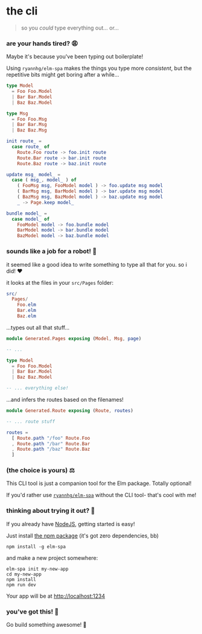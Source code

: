 # the cli
> so you _could_ type everything out... or...


### are your hands tired? 😩

Maybe it's because you've been typing out boilerplate!

Using `ryannhg/elm-spa` makes the things you type more _consistent_, but the repetitive bits might get boring after a while...

```elm
type Model
  = Foo Foo.Model
  | Bar Bar.Model
  | Baz Baz.Model

type Msg
  = Foo Foo.Msg
  | Bar Bar.Msg
  | Baz Baz.Msg

init route_ =
  case route_ of
    Route.Foo route -> foo.init route
    Route.Bar route -> bar.init route
    Route.Baz route -> baz.init route

update msg_ model_ =
  case ( msg_, model_ ) of
    ( FooMsg msg, FooModel model ) -> foo.update msg model
    ( BarMsg msg, BarModel model ) -> bar.update msg model
    ( BazMsg msg, BazModel model ) -> baz.update msg model
    _ -> Page.keep model_

bundle model_ =
  case model_ of
    FooModel model -> foo.bundle model
    BarModel model -> bar.bundle model
    BazModel model -> baz.bundle model
```

### sounds like a job for a robot! 🤖

it seemed like a good idea to write something to type all that for you. so i did! ❤️

it looks at the files in your `src/Pages` folder:

```elm
src/
  Pages/
    Foo.elm
    Bar.elm
    Baz.elm
```

...types out all that stuff...

```elm
module Generated.Pages exposing (Model, Msg, page)

-- ...

type Model
  = Foo Foo.Model
  | Bar Bar.Model
  | Baz Baz.Model

-- ... everything else!
```

...and infers the routes based on the filenames!

```elm
module Generated.Route exposing (Route, routes)

-- ... route stuff

routes =
  [ Route.path "/foo" Route.Foo
  , Route.path "/bar" Route.Bar
  , Route.path "/baz" Route.Baz
  ]
```


### (the choice is yours) ⚖️

This CLI tool is just a companion tool for the Elm package. Totally optional!

If you'd rather use [`ryannhg/elm-spa`](https://package.elm-lang.org/packages/ryannhg/elm-spa/latest/) without the CLI tool- that's cool with me!


### thinking about trying it out? 🤔

If you already have [NodeJS](https://nodejs.org/en/), getting started is easy!

Just install [the npm package](https://www.npmjs.com/package/@ryannhg/elm-spa) (it's got zero dependencies, bb)

```
npm install -g elm-spa
```

and make a new project somewhere:

```
elm-spa init my-new-app
cd my-new-app
npm install
npm run dev
```

Your app will be at [http://localhost:1234](http://localhost:1234)


### you've got this! 💪

Go build something awesome! 🚀
